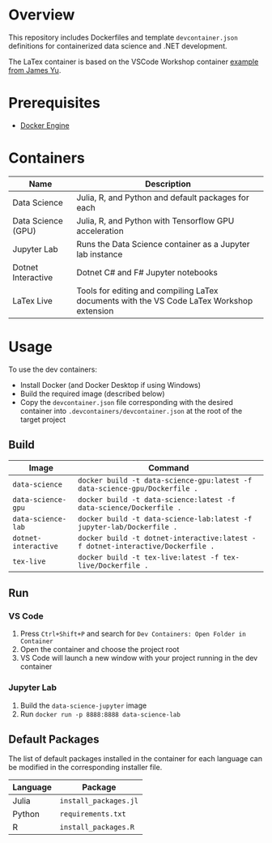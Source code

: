 # Overview
This repository includes Dockerfiles and template `devcontainer.json` definitions for containerized data science and .NET development. 

The LaTex container is based on the VSCode Workshop container [example from James Yu](https://github.com/James-Yu/LaTeX-Workshop/tree/master/samples/docker).

# Prerequisites
- [Docker Engine](https://docs.docker.com/engine/install/)

# Containers
| Name | Description |
|-|-|
| Data Science | Julia, R, and Python and default packages for each |
| Data Science (GPU) | Julia, R, and Python with Tensorflow GPU acceleration |
| Jupyter Lab | Runs the Data Science container as a Jupyter lab instance |
| Dotnet Interactive | Dotnet C# and F# Jupyter notebooks |
| LaTex Live | Tools for editing and compiling LaTex documents with the VS Code LaTex Workshop extension |

# Usage
To use the dev containers:
- Install Docker (and Docker Desktop if using Windows)
- Build the required image (described below)
- Copy the `devcontainer.json` file corresponding with the desired container into `.devcontainers/devcontainer.json` at the root of the target project

## Build
| Image | Command |
|-|-|
| `data-science` | `docker build -t data-science-gpu:latest -f data-science-gpu/Dockerfile .` |
| `data-science-gpu` | `docker build -t data-science:latest -f data-science/Dockerfile .` |
| `data-science-lab` | `docker build -t data-science-lab:latest -f jupyter-lab/Dockerfile .` |
| `dotnet-interactive` | `docker build -t dotnet-interactive:latest -f dotnet-interactive/Dockerfile .` |
| `tex-live` | `docker build -t tex-live:latest -f tex-live/Dockerfile .` |

## Run
### VS Code
1. Press `Ctrl+Shift+P` and search for `Dev Containers: Open Folder in Container`
2. Open the container and choose the project root
3. VS Code will launch a new window with your project running in the dev container 

### Jupyter Lab
1. Build the `data-science-jupyter` image
2. Run `docker run -p 8888:8888 data-science-lab`

## Default Packages
The list of default packages installed in the container for each language can be modified in the corresponding installer file.

| Language | Package |
|-|-|
| Julia | `install_packages.jl` |
| Python | `requirements.txt` |
| R | `install_packages.R` |
